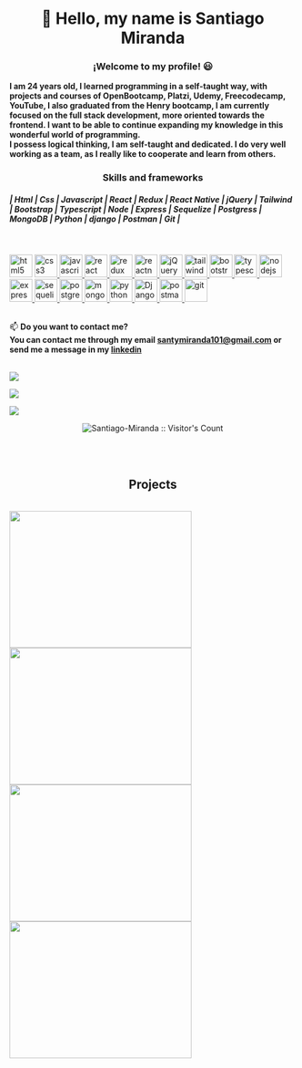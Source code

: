 <h1 align="center">👋 Hello, my name is Santiago Miranda</h1>

<h3 align="center">¡Welcome to my profile! 😃</h3>

<b>I am 24 years old, I learned programming in a self-taught way, with projects and courses of OpenBootcamp, Platzi, Udemy, Freecodecamp, YouTube, I also graduated from the Henry bootcamp, I am currently focused on the full stack development, more oriented towards the frontend. I want to be able to continue expanding my knowledge in this wonderful world of programming.<br>
I possess logical thinking, I am self-taught and dedicated. I do very well working as a team, as I really like to cooperate and learn from others.</b> 


<h3 align="center">Skills and frameworks</h3>
 <h5>| Html | Css | Javascript | React | Redux | React Native | jQuery | Tailwind | Bootstrap | Typescript | Node | Express | Sequelize | Postgress | MongoDB | Python | django | Postman | Git |</h5><br/>
<p align="left">
<a href="https://www.w3.org/html/" target="_blank"> <img src="https://upload.wikimedia.org/wikipedia/commons/thumb/3/38/HTML5_Badge.svg/600px-HTML5_Badge.svg.png" alt="html5" width="40" height="40"/></a>
<a href="https://www.w3schools.com/css/" target="_blank"> <img src="https://cdn4.iconfinder.com/data/icons/social-media-logos-6/512/121-css3-512.png" alt="css3" width="40" height="40"/> </a> 
<a href="https://developer.mozilla.org/en-US/docs/Web/JavaScript" target="_blank"> <img src="https://upload.wikimedia.org/wikipedia/commons/thumb/9/99/Unofficial_JavaScript_logo_2.svg/1024px-Unofficial_JavaScript_logo_2.svg.png" alt="javascript" width="40" height="40"/> </a> 
<a href="https://reactjs.org/" target="_blank"> <img src="https://seeklogo.com/images/R/react-logo-7B3CE81517-seeklogo.com.png" alt="react" width="40" height="40"/> </a> 
<a href="https://redux.js.org" target="_blank"> <img src="https://seeklogo.com/images/R/redux-logo-9CA6836C12-seeklogo.com.png" alt="redux" width="40" height="40"/> 
<a href="https://reactnative.dev/" target="_blank"> <img src="https://reactnative.dev/img/header_logo.svg" alt="reactnative" width="40" height="40"/> </a>
<a href="https://#/" target="_blank"> <img src="https://img.icons8.com/ios/1x/jquery.png" alt="jQuery" width="40" height="40"/> </a> 
<a href="https://#/" target="_blank"> <img src="https://img.icons8.com/color/512/tailwind_css.png" alt="tailwind" width="40" height="40"/> </a> 
<a href="https://#/" target="_blank"> <img src="https://img.icons8.com/color/2x/bootstrap.png" alt="bootstrap" width="40" height="40"/> </a> 
<a href="https://#/" target="_blank"> <img src="https://img.icons8.com/color/2x/typescript.png" alt="typescript" width="40" height="40"/> </a> 
<a href="https://nodejs.org" target="_blank"> <img src="https://cdn.jsdelivr.net/gh/devicons/devicon/icons/nodejs/nodejs-plain.svg" alt="nodejs" height="40"/> </a>
<a href="https://expressjs.com" target="_blank"> <img src="https://cdn.jsdelivr.net/gh/devicons/devicon/icons/express/express-original.svg" alt="express" height="40"/> </a> 
<a href="https://#/" target="_blank"> <img src="https://cdn.jsdelivr.net/gh/devicons/devicon/icons/sequelize/sequelize-original.svg" alt="sequelize" height="40"/> </a>
<a href="https://www.postgresql.org" target="_blank"> <img src="https://upload.wikimedia.org/wikipedia/commons/thumb/2/29/Postgresql_elephant.svg/1200px-Postgresql_elephant.svg.png" alt="postgresql" width="40" height="40"/> </a> 
<a href="https://#/" target="_blank"> <img src="https://img.icons8.com/color/48/000000/mongodb.png" alt="mongodb" height="40"/> </a>
<a href="https://#/" target="_blank"> <img src="https://img.icons8.com/fluency/1x/python.png" alt="python" width="40" height="40"/> </a>
<a href="https://#/" target="_blank"> <img src="https://img.icons8.com/color/1x/django.png" alt="Django" width="40" height="40"/> </a>
<a href="https://postman.com" target="_blank"> <img src="https://www.vectorlogo.zone/logos/getpostman/getpostman-icon.svg" alt="postman" width="40" height="40"/> </a> 
<a href="https://#/" target="_blank"> <img src="https://www.vectorlogo.zone/logos/git-scm/git-scm-icon.svg" alt="git" width="40" height="40"/> </a>
<br/><br/>
 
  📫 <b align="center">Do you want to contact me?</b><br/>
<b>
 You can contact me through my email <b>santymiranda101@gmail.com</b> or send me a message in my <a href="https://www.linkedin.com/in/santiagomiranda0/"><b>linkedin</b></a>
</b>
<br/><br/>
  
![](https://github-readme-stats.vercel.app/api/top-langs/?username=Santiago-Miranda&theme=radical&hide_border=false&include_all_commits=false&count_private=false&layout=compact)
  
  
![](https://github-readme-stats.vercel.app/api?username=Santiago-Miranda&theme=radical&hide_border=false&include_all_commits=false&count_private=false)<br/>
  
  
![](https://github-readme-streak-stats.herokuapp.com/?user=Santiago-Miranda&theme=radical&hide_border=false)<br/>
  
    
<p align="center"><img src="https://profile-counter.glitch.me/{Santiago-Miranda}/count.svg" alt="Santiago-Miranda :: Visitor's Count" /></p><br/><br/>
 
 
 <h2 align="center">Projects</h2>
 <br>
<img src="https://res.cloudinary.com/dr1abzs6h/image/upload/v1675721077/moc_2_kqssyu.png" alt="" width="320" height="240"/>
<img src="https://res.cloudinary.com/dr1abzs6h/image/upload/v1675721075/moc_1_bzmcph.png" alt="" width="320" height="240"/>
<img src="https://res.cloudinary.com/dr1abzs6h/image/upload/v1675721076/moc_3_ccdeqt.png" alt="" width="320" height="240"/>
<img src="https://res.cloudinary.com/dr1abzs6h/image/upload/v1675721073/moc_4_ntygze.jpg" alt="" width="320" height="240"/> 


